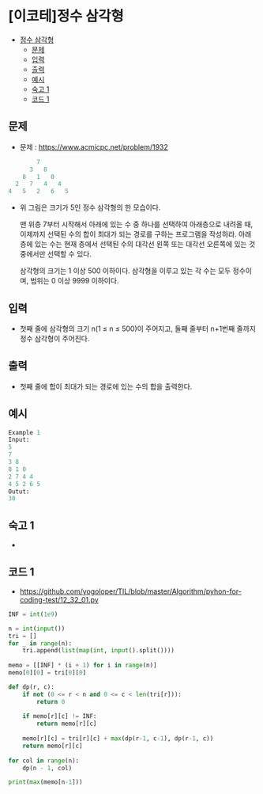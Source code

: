 # [이코테]정수 삼각형

<!-- TOC -->

- [정수 삼각형](#%EC%A0%95%EC%88%98-%EC%82%BC%EA%B0%81%ED%98%95)
  - [문제](#%EB%AC%B8%EC%A0%9C)
  - [입력](#%EC%9E%85%EB%A0%A5)
  - [출력](#%EC%B6%9C%EB%A0%A5)
  - [예시](#%EC%98%88%EC%8B%9C)
  - [숙고 1](#%EC%88%99%EA%B3%A0-1)
  - [코드 1](#%EC%BD%94%EB%93%9C-1)

<!-- /TOC -->

## 문제
- 문제 : https://www.acmicpc.net/problem/1932
``` python
        7
      3   8
    8   1   0
  2   7   4   4
4   5   2   6   5
```
- 위 그림은 크기가 5인 정수 삼각형의 한 모습이다.

  맨 위층 7부터 시작해서 아래에 있는 수 중 하나를 선택하여 아래층으로 내려올 때, 이제까지 선택된 수의 합이 최대가 되는 경로를 구하는 프로그램을 작성하라. 아래층에 있는 수는 현재 층에서 선택된 수의 대각선 왼쪽 또는 대각선 오른쪽에 있는 것 중에서만 선택할 수 있다.

  삼각형의 크기는 1 이상 500 이하이다. 삼각형을 이루고 있는 각 수는 모두 정수이며, 범위는 0 이상 9999 이하이다.

## 입력
- 첫째 줄에 삼각형의 크기 n(1 ≤ n ≤ 500)이 주어지고, 둘째 줄부터 n+1번째 줄까지 정수 삼각형이 주어진다.

## 출력
- 첫째 줄에 합이 최대가 되는 경로에 있는 수의 합을 출력한다.

## 예시
``` python
Example 1
Input:
5
7
3 8
8 1 0
2 7 4 4
4 5 2 6 5
Outut:
30
```

## 숙고 1
- 

## 코드 1
- https://github.com/yogoloper/TIL/blob/master/Algorithm/pyhon-for-coding-test/12_32_01.py  
``` python
INF = int(1e9)

n = int(input())
tri = []
for _ in range(n):
    tri.append(list(map(int, input().split())))
    
memo = [[INF] * (i + 1) for i in range(n)]
memo[0][0] = tri[0][0]

def dp(r, c):
    if not (0 <= r < n and 0 <= c < len(tri[r])):
        return 0
      
    if memo[r][c] != INF:
        return memo[r][c]
    
    memo[r][c] = tri[r][c] + max(dp(r-1, c-1), dp(r-1, c))
    return memo[r][c]
  
for col in range(n):
    dp(n - 1, col)

print(max(memo[n-1]))
```
